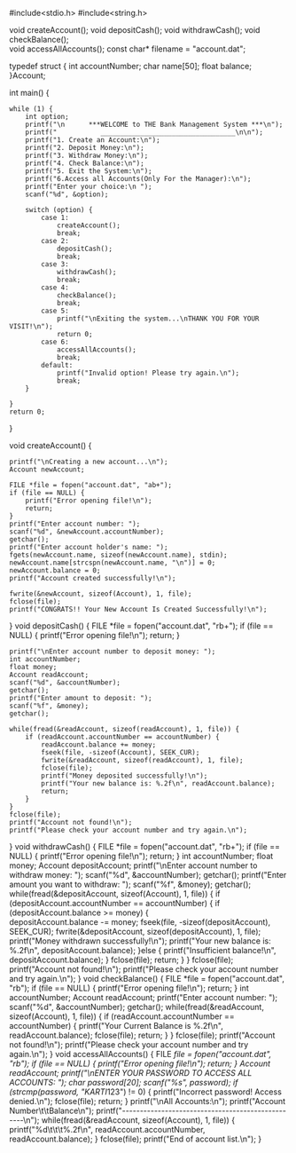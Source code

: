 #include<stdio.h>
#include<string.h>

void createAccount();
void depositCash();
void withdrawCash();
void checkBalance();   
void accessAllAccounts(); 
const char* filename = "account.dat";

typedef struct {
    int accountNumber;
    char name[50];
    float balance;
}Account;

int main() {

    while (1) {
        int option;
        printf("\n      ***WELCOME to THE Bank Management System ***\n");
        printf("           __________________________________\n\n");
        printf("1. Create an Account:\n");
        printf("2. Deposit Money:\n");
        printf("3. Withdraw Money:\n");
        printf("4. Check Balance:\n");
        printf("5. Exit the System:\n");
        printf("6.Access all Accounts(Only For the Manager):\n");
        printf("Enter your choice:\n ");
        scanf("%d", &option);

        switch (option) {
            case 1:
                createAccount();
                break;
            case 2:
                depositCash();
                break;
            case 3:
                withdrawCash();
                break;  
            case 4:
                checkBalance();
                break;
            case 5:
                printf("\nExiting the system...\nTHANK YOU FOR YOUR VISIT!\n");
                return 0;
            case 6:
                accessAllAccounts();
                break;
            default:
                printf("Invalid option! Please try again.\n");
                break;
        }
                                  
    }
    return 0;
}

void createAccount() {

    printf("\nCreating a new account...\n");
    Account newAccount;

    FILE *file = fopen("account.dat", "ab+"); 
    if (file == NULL) {
        printf("Error opening file!\n");
        return;
    }
    printf("Enter account number: ");
    scanf("%d", &newAccount.accountNumber);
    getchar(); 
    printf("Enter account holder's name: ");
    fgets(newAccount.name, sizeof(newAccount.name), stdin);
    newAccount.name[strcspn(newAccount.name, "\n")] = 0;
    newAccount.balance = 0;
    printf("Account created successfully!\n");

    fwrite(&newAccount, sizeof(Account), 1, file);
    fclose(file);
    printf("CONGRATS!! Your New Account Is Created Successfully!\n");
    
}
void depositCash() {
    FILE *file = fopen("account.dat", "rb+");
    if (file == NULL) {
        printf("Error opening file!\n");
        return;
    }

    printf("\nEnter account number to deposit money: ");
    int accountNumber;
    float money;
    Account readAccount;
    scanf("%d", &accountNumber);
    getchar();
    printf("Enter amount to deposit: ");
    scanf("%f", &money);
    getchar();

    while(fread(&readAccount, sizeof(readAccount), 1, file)) {
        if (readAccount.accountNumber == accountNumber) {
            readAccount.balance += money;
            fseek(file, -sizeof(Account), SEEK_CUR);
            fwrite(&readAccount, sizeof(readAccount), 1, file);
            fclose(file);
            printf("Money deposited successfully!\n");
            printf("Your new balance is: %.2f\n", readAccount.balance);
            return;
        }
    }
    fclose(file);
    printf("Account not found!\n");
    printf("Please check your account number and try again.\n");
}
void withdrawCash() {
    FILE *file = fopen("account.dat", "rb+");
    if (file == NULL) {
        printf("Error opening file!\n");
        return;
    }
    int accountNumber;
    float money;
    Account depositAccount;
    printf("\nEnter account number to withdraw money: ");
    scanf("%d", &accountNumber);
    getchar();
    printf("Enter amount you want to withdraw: ");
    scanf("%f", &money);
    getchar();
    while(fread(&depositAccount, sizeof(Account), 1, file)) {
        if (depositAccount.accountNumber == accountNumber) {
            if (depositAccount.balance >= money) {  
                depositAccount.balance -= money;
                fseek(file, -sizeof(depositAccount), SEEK_CUR);
                fwrite(&depositAccount, sizeof(depositAccount), 1, file);
                printf("Money withdrawn successfully!\n");
                printf("Your new balance is: %.2f\n", depositAccount.balance);
                }else {
                printf("Insufficient balance!\n", depositAccount.balance);
            }
            fclose(file);
            return;
        }
    }
    fclose(file);
    printf("Account not found!\n");
    printf("Please check your account number and try again.\n");
}
void checkBalance() {
    FILE *file = fopen("account.dat", "rb");
    if (file == NULL) {
        printf("Error opening file!\n");
        return;
    }
    int accountNumber;
    Account readAccount;
    printf("Enter account number: ");
    scanf("%d", &accountNumber);
    getchar(); 
    while(fread(&readAccount, sizeof(Account), 1, file)) {
        if (readAccount.accountNumber == accountNumber) {
            printf("Your Current Balance is %.2f\n", readAccount.balance);
            fclose(file);
            return;
        }
    }
    fclose(file);
    printf("Account not found!\n");
    printf("Please check your account number and try again.\n");
}
void accessAllAccounts() {
    FILE *file = fopen("account.dat", "rb");
    if (file == NULL) {
        printf("Error opening file!\n");
        return;
    }
    Account readAccount;
    printf("\nENTER YOUR PASSWORD TO ACCESS ALL ACCOUNTS: ");
    char password[20];
    scanf("%s", password);
    if (strcmp(password, "KARTI*123") != 0) {
        printf("Incorrect password! Access denied.\n");
        fclose(file);
        return;
    }
    printf("\nAll Accounts:\n");
    printf("Account Number\t\tBalance\n");
    printf("--------------------------------------------------\n");
    while(fread(&readAccount, sizeof(Account), 1, file)) {
        printf("%d\t\t\t%.2f\n", readAccount.accountNumber, readAccount.balance);
    }
    fclose(file);
    printf("End of account list.\n");
}   
